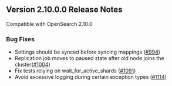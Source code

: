 ## Version 2.10.0.0 Release Notes

Compatible with OpenSearch 2.10.0


### Bug Fixes
* Settings should be synced before syncing mappings ([#994](https://github.com/opensearch-project/cross-cluster-replication/pull/994))
* Replication job moves to paused state after old node joins the cluster([#1004](https://github.com/opensearch-project/cross-cluster-replication/pull/1004))
* Fix tests relying on wait_for_active_shards ([#1091](https://github.com/opensearch-project/cross-cluster-replication/pull/1091))
* Avoid excessive logging during certain exception types ([#1114](https://github.com/opensearch-project/cross-cluster-replication/pull/1114))

